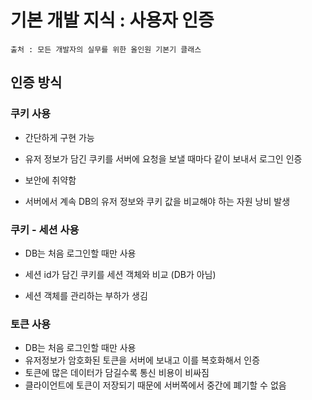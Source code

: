 # 기본 개발 지식 : 사용자 인증

```
출처 : 모든 개발자의 실무를 위한 올인원 기본기 클래스
```



## 인증 방식

### 쿠키 사용

- 간단하게 구현 가능

- 유저 정보가 담긴 쿠키를 서버에 요청을 보낼 때마다 같이 보내서 로그인 인증
- 보안에 취약함
- 서버에서 계속 DB의 유저 정보와 쿠키 값을 비교해야 하는 자원 낭비 발생



### 쿠키 - 세션 사용

- DB는 처음 로그인할 때만 사용

- 세션 id가 담긴 쿠키를 세션 객체와 비교 (DB가 아님)
- 세션 객체를 관리하는 부하가 생김



### 토큰 사용

- DB는 처음 로그인할 때만 사용
- 유저정보가 암호화된 토큰을 서버에 보내고 이를 복호화해서 인증
- 토큰에 많은 데이터가 담길수록 통신 비용이 비싸짐
- 클라이언트에 토큰이 저장되기 때문에 서버쪽에서 중간에 폐기할 수 없음
